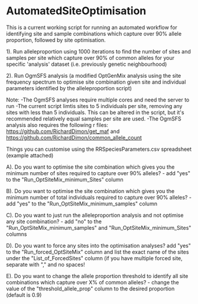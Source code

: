 # AutomatedSiteOptimisation

This is a current working script for running an automated workflow for identifying site and sample combinations which capture over 90% allele proportion, followed by site optimisation.

1). Run alleleproportion using 1000 iterations to find the number of sites and samples per site which capture over 90% of common alleles for your specific 'analysis' dataset (i.e. previously genetic neighbourhood)

2). Run OgmSFS analysis (a modified OptGenMix analysis using the site frequency spectrum to optimise site combination given site and individual parameters identified by the alleleproportion script)



Note: 
-The OgmSFS analyses require multiple cores and need the server to run
-The current script limtis sites to 5 individuals per site, removing any sites with less than 5 individuals. This can be altered in the script, but it's recommended relatively equal samples per site are used.
-The OgmSFS analysis also requires the following r files: https://github.com/RichardDimon/get_maf and https://github.com/RichardDimon/common_allele_count


Things you can customise using the RRSpeciesParameters.csv spreadsheet (example attached)

A). Do you want to optimise the site combination which gives you the minimum  number of sites required to capture over 90% alleles? - add "yes" to the "Run_OptSiteMix_minimum_Sites" column

B). Do you want to optimise the site combination which gives you the minimum  number of total individuals required to capture over 90% alleles? - add "yes" to the "Run_OptSiteMix_minimum_samples" column

C). Do you want to just run the alleleproportion analysis and not optimise any site combination? - add "no" to the "Run_OptSiteMix_minimum_samples" and "Run_OptSiteMix_minimum_Sites" columns

D). Do you want to force any sites into the optimisation analyses? add "yes" to the "Run_forced_OptSiteMix" column and list the exact name of the sites under the "List_of_ForcedSites" column (if you have multiple forced site, separate with "," and no spaces!

E). Do you want to change the allele proportion threshold to identify all site combinations which capture over X% of common alleles? - change the value of the "threshold_allele_prop" column to the desired proportion (default is 0.9)




